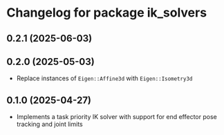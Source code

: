 # Changelog for package ik_solvers

## 0.2.1 (2025-06-03)

## 0.2.0 (2025-05-03)

- Replace instances of `Eigen::Affine3d` with `Eigen::Isometry3d`

## 0.1.0 (2025-04-27)

- Implements a task priority IK solver with support for end effector pose
tracking and joint limits
